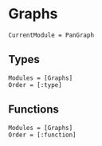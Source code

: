 # Graphs
```@meta
CurrentModule = PanGraph
```

## Types
```@autodocs
Modules = [Graphs]
Order = [:type]
```

## Functions
```@autodocs
Modules = [Graphs]
Order = [:function]
```
